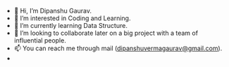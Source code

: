 - 👋 Hi, I’m Dipanshu Gaurav.
- 👀 I’m interested in Coding and Learning.
- 🌱 I’m currently learning Data Structure.
- 💞️ I’m looking to collaborate later on a big project with a team of influential people. 
- 📫 You can reach me through mail (dipanshuvermagaurav@gmail.com).
-    
